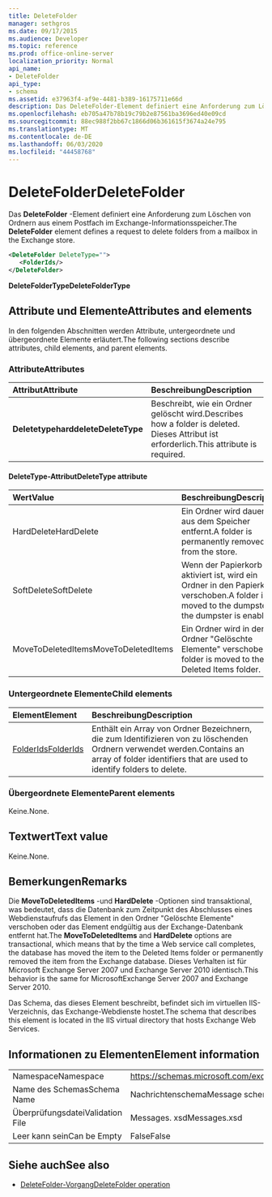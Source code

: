 ```yaml
---
title: DeleteFolder
manager: sethgros
ms.date: 09/17/2015
ms.audience: Developer
ms.topic: reference
ms.prod: office-online-server
localization_priority: Normal
api_name:
- DeleteFolder
api_type:
- schema
ms.assetid: e37963f4-af9e-4481-b389-16175711e66d
description: Das DeleteFolder-Element definiert eine Anforderung zum Löschen von Ordnern aus einem Postfach im Exchange-Informationsspeicher.
ms.openlocfilehash: eb705a47b78b19c79b2e87561ba3696ed40e09cd
ms.sourcegitcommit: 88ec988f2bb67c1866d06b361615f3674a24e795
ms.translationtype: MT
ms.contentlocale: de-DE
ms.lasthandoff: 06/03/2020
ms.locfileid: "44458768"
---
```

# <a name="deletefolder"></a><span data-ttu-id="3b36b-103">DeleteFolder</span><span class="sxs-lookup"><span data-stu-id="3b36b-103">DeleteFolder</span></span>

<span data-ttu-id="3b36b-104">Das **DeleteFolder** -Element definiert eine Anforderung zum Löschen von Ordnern aus einem Postfach im Exchange-Informationsspeicher.</span><span class="sxs-lookup"><span data-stu-id="3b36b-104">The **DeleteFolder** element defines a request to delete folders from a mailbox in the Exchange store.</span></span> 
  
```XML
<DeleteFolder DeleteType="">
   <FolderIds/>
</DeleteFolder>
```

 <span data-ttu-id="3b36b-105">**DeleteFolderType**</span><span class="sxs-lookup"><span data-stu-id="3b36b-105">**DeleteFolderType**</span></span>
## <a name="attributes-and-elements"></a><span data-ttu-id="3b36b-106">Attribute und Elemente</span><span class="sxs-lookup"><span data-stu-id="3b36b-106">Attributes and elements</span></span>

<span data-ttu-id="3b36b-107">In den folgenden Abschnitten werden Attribute, untergeordnete und übergeordnete Elemente erläutert.</span><span class="sxs-lookup"><span data-stu-id="3b36b-107">The following sections describe attributes, child elements, and parent elements.</span></span>
  
### <a name="attributes"></a><span data-ttu-id="3b36b-108">Attribute</span><span class="sxs-lookup"><span data-stu-id="3b36b-108">Attributes</span></span>

|<span data-ttu-id="3b36b-109">**Attribut**</span><span class="sxs-lookup"><span data-stu-id="3b36b-109">**Attribute**</span></span>|<span data-ttu-id="3b36b-110">**Beschreibung**</span><span class="sxs-lookup"><span data-stu-id="3b36b-110">**Description**</span></span>|
|:-----|:-----|
|<span data-ttu-id="3b36b-111">**Deletetypeharddelete**</span><span class="sxs-lookup"><span data-stu-id="3b36b-111">**DeleteType**</span></span> <br/> |<span data-ttu-id="3b36b-112">Beschreibt, wie ein Ordner gelöscht wird.</span><span class="sxs-lookup"><span data-stu-id="3b36b-112">Describes how a folder is deleted.</span></span> <span data-ttu-id="3b36b-113">Dieses Attribut ist erforderlich.</span><span class="sxs-lookup"><span data-stu-id="3b36b-113">This attribute is required.</span></span>  <br/> |
   
#### <a name="deletetype-attribute"></a><span data-ttu-id="3b36b-114">DeleteType-Attribut</span><span class="sxs-lookup"><span data-stu-id="3b36b-114">DeleteType attribute</span></span>

|<span data-ttu-id="3b36b-115">**Wert**</span><span class="sxs-lookup"><span data-stu-id="3b36b-115">**Value**</span></span>|<span data-ttu-id="3b36b-116">**Beschreibung**</span><span class="sxs-lookup"><span data-stu-id="3b36b-116">**Description**</span></span>|
|:-----|:-----|
|<span data-ttu-id="3b36b-117">HardDelete</span><span class="sxs-lookup"><span data-stu-id="3b36b-117">HardDelete</span></span>  <br/> |<span data-ttu-id="3b36b-118">Ein Ordner wird dauerhaft aus dem Speicher entfernt.</span><span class="sxs-lookup"><span data-stu-id="3b36b-118">A folder is permanently removed from the store.</span></span>  <br/> |
|<span data-ttu-id="3b36b-119">SoftDelete</span><span class="sxs-lookup"><span data-stu-id="3b36b-119">SoftDelete</span></span>  <br/> |<span data-ttu-id="3b36b-120">Wenn der Papierkorb aktiviert ist, wird ein Ordner in den Papierkorb verschoben.</span><span class="sxs-lookup"><span data-stu-id="3b36b-120">A folder is moved to the dumpster if the dumpster is enabled.</span></span>  <br/> |
|<span data-ttu-id="3b36b-121">MoveToDeletedItems</span><span class="sxs-lookup"><span data-stu-id="3b36b-121">MoveToDeletedItems</span></span>  <br/> |<span data-ttu-id="3b36b-122">Ein Ordner wird in den Ordner "Gelöschte Elemente" verschoben.</span><span class="sxs-lookup"><span data-stu-id="3b36b-122">A folder is moved to the Deleted Items folder.</span></span>  <br/> |
   
### <a name="child-elements"></a><span data-ttu-id="3b36b-123">Untergeordnete Elemente</span><span class="sxs-lookup"><span data-stu-id="3b36b-123">Child elements</span></span>

|<span data-ttu-id="3b36b-124">**Element**</span><span class="sxs-lookup"><span data-stu-id="3b36b-124">**Element**</span></span>|<span data-ttu-id="3b36b-125">**Beschreibung**</span><span class="sxs-lookup"><span data-stu-id="3b36b-125">**Description**</span></span>|
|:-----|:-----|
|[<span data-ttu-id="3b36b-126">FolderIds</span><span class="sxs-lookup"><span data-stu-id="3b36b-126">FolderIds</span></span>](folderids.md) <br/> |<span data-ttu-id="3b36b-127">Enthält ein Array von Ordner Bezeichnern, die zum Identifizieren von zu löschenden Ordnern verwendet werden.</span><span class="sxs-lookup"><span data-stu-id="3b36b-127">Contains an array of folder identifiers that are used to identify folders to delete.</span></span>  <br/> |
   
### <a name="parent-elements"></a><span data-ttu-id="3b36b-128">Übergeordnete Elemente</span><span class="sxs-lookup"><span data-stu-id="3b36b-128">Parent elements</span></span>

<span data-ttu-id="3b36b-129">Keine.</span><span class="sxs-lookup"><span data-stu-id="3b36b-129">None.</span></span>
  
## <a name="text-value"></a><span data-ttu-id="3b36b-130">Textwert</span><span class="sxs-lookup"><span data-stu-id="3b36b-130">Text value</span></span>

<span data-ttu-id="3b36b-131">Keine.</span><span class="sxs-lookup"><span data-stu-id="3b36b-131">None.</span></span>
  
## <a name="remarks"></a><span data-ttu-id="3b36b-132">Bemerkungen</span><span class="sxs-lookup"><span data-stu-id="3b36b-132">Remarks</span></span>

<span data-ttu-id="3b36b-133">Die **MoveToDeletedItems** -und **HardDelete** -Optionen sind transaktional, was bedeutet, dass die Datenbank zum Zeitpunkt des Abschlusses eines Webdienstaufrufs das Element in den Ordner "Gelöschte Elemente" verschoben oder das Element endgültig aus der Exchange-Datenbank entfernt hat.</span><span class="sxs-lookup"><span data-stu-id="3b36b-133">The **MoveToDeletedItems** and **HardDelete** options are transactional, which means that by the time a Web service call completes, the database has moved the item to the Deleted Items folder or permanently removed the item from the Exchange database.</span></span> <span data-ttu-id="3b36b-134">Dieses Verhalten ist für Microsoft Exchange Server 2007 und Exchange Server 2010 identisch.</span><span class="sxs-lookup"><span data-stu-id="3b36b-134">This behavior is the same for MicrosoftExchange Server 2007 and Exchange Server 2010.</span></span> 
  
<span data-ttu-id="3b36b-135">Das Schema, das dieses Element beschreibt, befindet sich im virtuellen IIS-Verzeichnis, das Exchange-Webdienste hostet.</span><span class="sxs-lookup"><span data-stu-id="3b36b-135">The schema that describes this element is located in the IIS virtual directory that hosts Exchange Web Services.</span></span>
  
## <a name="element-information"></a><span data-ttu-id="3b36b-136">Informationen zu Elementen</span><span class="sxs-lookup"><span data-stu-id="3b36b-136">Element information</span></span>

|||
|:-----|:-----|
|<span data-ttu-id="3b36b-137">Namespace</span><span class="sxs-lookup"><span data-stu-id="3b36b-137">Namespace</span></span>  <br/> |https://schemas.microsoft.com/exchange/services/2006/messages  <br/> |
|<span data-ttu-id="3b36b-138">Name des Schemas</span><span class="sxs-lookup"><span data-stu-id="3b36b-138">Schema Name</span></span>  <br/> |<span data-ttu-id="3b36b-139">Nachrichtenschema</span><span class="sxs-lookup"><span data-stu-id="3b36b-139">Message schema</span></span>  <br/> |
|<span data-ttu-id="3b36b-140">Überprüfungsdatei</span><span class="sxs-lookup"><span data-stu-id="3b36b-140">Validation File</span></span>  <br/> |<span data-ttu-id="3b36b-141">Messages. xsd</span><span class="sxs-lookup"><span data-stu-id="3b36b-141">Messages.xsd</span></span>  <br/> |
|<span data-ttu-id="3b36b-142">Leer kann sein</span><span class="sxs-lookup"><span data-stu-id="3b36b-142">Can be Empty</span></span>  <br/> |<span data-ttu-id="3b36b-143">False</span><span class="sxs-lookup"><span data-stu-id="3b36b-143">False</span></span>  <br/> |
   
## <a name="see-also"></a><span data-ttu-id="3b36b-144">Siehe auch</span><span class="sxs-lookup"><span data-stu-id="3b36b-144">See also</span></span>

- [<span data-ttu-id="3b36b-145">DeleteFolder-Vorgang</span><span class="sxs-lookup"><span data-stu-id="3b36b-145">DeleteFolder operation</span></span>](deletefolder-operation.md)

